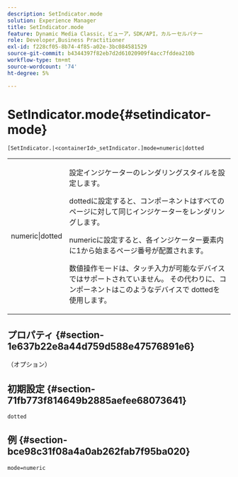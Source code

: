 ```yaml
---
description: SetIndicator.mode
solution: Experience Manager
title: SetIndicator.mode
feature: Dynamic Media Classic，ビューア，SDK/API，カルーセルバナー
role: Developer,Business Practitioner
exl-id: f228cf05-8b74-4f85-a02e-3bc084581529
source-git-commit: b4344397f82eb7d2d61020909f4acc7fddea210b
workflow-type: tm+mt
source-wordcount: '74'
ht-degree: 5%

---
```


# SetIndicator.mode{#setindicator-mode}

`[SetIndicator.|<containerId>_setIndicator.]mode=numeric|dotted`

<table id="table_0BEA0B5FFDF64E5594B534B2A87A6D88"> 
 <tbody> 
  <tr> 
   <td colname="col1"> <p> <span class="codeph"> numeric|dotted</span> </p> </td> 
   <td colname="col2"> <p> 設定インジケーターのレンダリングスタイルを設定します。 </p> <p><span class="codeph"> dotted</span>に設定すると、コンポーネントはすべてのページに対して同じインジケーターをレンダリングします。 </p> <p><span class="codeph"> numeric</span>に設定すると、各インジケーター要素内に1から始まるページ番号が配置されます。 </p> <p><span class="codeph">数値</span>操作モードは、タッチ入力が可能なデバイスではサポートされていません。 その代わりに、コンポーネントはこのようなデバイスで<span class="codeph"> dotted</span>を使用します。 </p> </td> 
  </tr> 
 </tbody> 
</table>

## プロパティ {#section-1e637b22e8a44d759d588e47576891e6}

（オプション）

## 初期設定 {#section-71fb773f814649b2885aefee68073641}

`dotted`

## 例 {#section-bce98c31f08a4a0ab262fab7f95ba020}

`mode=numeric`
